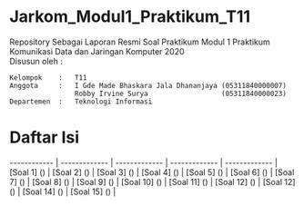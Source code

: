 # Jarkom_Modul1_Praktikum_T11
Repository Sebagai Laporan Resmi Soal Praktikum Modul 1 Praktikum Komunikasi Data dan Jaringan Komputer 2020\
Disusun oleh :
```
Kelompok    :   T11
Anggota     :   I Gde Made Bhaskara Jala Dhananjaya (05311840000007)
                Robby Irvine Surya                  (05311840000023)
Departemen  :   Teknologi Informasi
```

# Daftar Isi
------------ | ------------- | ------------- | ------------- | ------------- |
[Soal 1] () | [Soal 2] () | [Soal 3] () | [Soal 4] () | [Soal 5] () |
[Soal 6] () | [Soal 7] () | [Soal 8] () | [Soal 9] () | [Soal 10] () |
[Soal 11] () | [Soal 12] () | [Soal 12] () | [Soal 14] () | [Soal 15] () |
